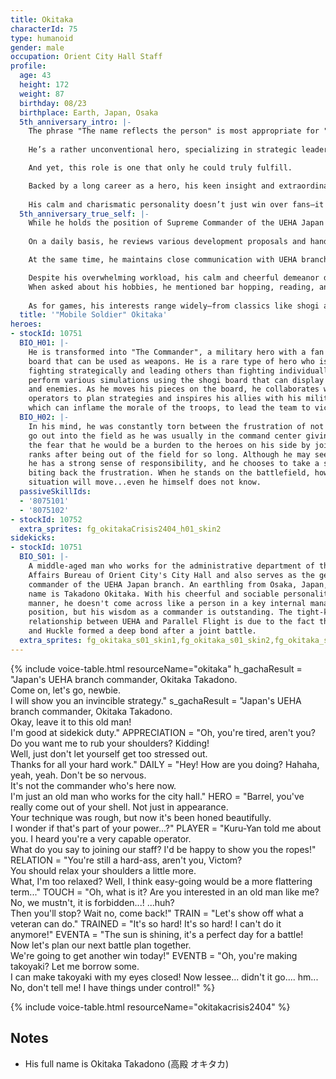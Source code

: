 ```yaml
---
title: Okitaka
characterId: 75
type: humanoid
gender: male
occupation: Orient City Hall Staff
profile:
  age: 43
  height: 172
  weight: 87
  birthday: 08/23
  birthplace: Earth, Japan, Osaka
  5th_anniversary_intro: |-
    The phrase "The name reflects the person" is most appropriate for "The Commander".
    
    He’s a rather unconventional hero, specializing in strategic leadership from the rear lines. While working closely with the team’s operator, he adapts to shifting situations and guides his team to victory through carefully crafted tactics.

    And yet, this role is one that only he could truly fulfill.

    Backed by a long career as a hero, his keen insight and extraordinary intellect give rise to logical, efficient strategies that leave everyone in awe.
    
    His calm and charismatic personality doesn’t just win over fans—it also earns the trust and admiration of his fellow heroes and operators, making him the irreplaceable brain of any mission.
  5th_anniversary_true_self: |-
    While he holds the position of Supreme Commander of the UEHA Japan Branch, he also works in a civilian capacity as a managerial staff member in the General Affairs Division of Orient City Hall—though his exact title remains undisclosed.
    
    On a daily basis, he reviews various development proposals and handles administrative coordination tasks to ensure the smooth operation of city governance. It's a "Plain" role (as remarked by himself), yet is undeniably crucial to the city’s functioning.

    At the same time, he maintains close communication with UEHA branches across Japan, managing personnel assignments and supporting mission planning—a lifestyle that goes far beyond what most people could handle.

    Despite his overwhelming workload, his calm and cheerful demeanor doesn't show how busy he is, which is also one of his charms.
    When asked about his hobbies, he mentioned bar hopping, reading, and gaming.
    
    As for games, his interests range widely—from classics like shogi and chess to trading card games and full-scale strategy simulations. Unsurprisingly, he gravitates toward games that require deep strategic thinking.
  title: '"Mobile Soldier" Okitaka'
heroes:
- stockId: 10751
  BIO_H01: |-
    He is transformed into "The Commander", a military hero with a fan and a shogi
    board that can be used as weapons. He is a rare type of hero who is better at
    fighting strategically and leading others than fighting individually, and can
    perform various simulations using the shogi board that can display both allies
    and enemies. As he moves his pieces on the board, he collaborates with the
    operators to plan strategies and inspires his allies with his military fan,
    which can inflame the morale of the troops, to lead the team to victory
  BIO_H02: |-
    In his mind, he was constantly torn between the frustration of not being able to
    go out into the field as he was usually in the command center giving orders, and
    the fear that he would be a burden to the heroes on his side by joining the
    ranks after being out of the field for so long. Although he may seem frivolous,
    he has a strong sense of responsibility, and he chooses to take a step back,
    biting back the frustration. When he stands on the battlefield, how the battle
    situation will move...even he himself does not know.
  passiveSkillIds:
  - '8075101'
  - '8075102'
- stockId: 10752
  extra_sprites: fg_okitakaCrisis2404_h01_skin2
sidekicks:
- stockId: 10751
  BIO_S01: |-
    A middle-aged man who works for the administrative department of the General
    Affairs Bureau of Orient City's City Hall and also serves as the general
    commander of the UEHA Japan branch. An earthling from Osaka, Japan, his full
    name is Takadono Okitaka. With his cheerful and sociable personality and affable
    manner, he doesn't come across like a person in a key internal management
    position, but his wisdom as a commander is outstanding. The tight-knit working
    relationship between UEHA and Parallel Flight is due to the fact that he, Ryekie
    and Huckle formed a deep bond after a joint battle.
  extra_sprites: fg_okitaka_s01_skin1,fg_okitaka_s01_skin2,fg_okitaka_s01_skin3,fg_okitaka_s01_skin4
---
```


{% include voice-table.html resourceName="okitaka"
h_gachaResult = "Japan's UEHA branch commander, Okitaka Takadono.<br>Come on, let's go, newbie.<br>I will show you an invincible strategy."
s_gachaResult = "Japan's UEHA branch commander, Okitaka Takadono.<br>Okay, leave it to this old man!<br>I'm good at sidekick duty."
APPRECIATION = "Oh, you're tired, aren't you? Do you want me to rub your shoulders? Kidding!<br>Well, just don't let yourself get too stressed out.<br>Thanks for all your hard work."
DAILY = "Hey! How are you doing? Hahaha, yeah, yeah. Don't be so nervous.<br>It's not the commander who's here now.<br>I'm just an old man who works for the city hall."
HERO = "Barrel, you've really come out of your shell. Not just in appearance.<br>Your technique was rough, but now it's been honed beautifully.<br>I wonder if that's part of your power...?"
PLAYER = "Kuru-Yan told me about you. I heard you're a very capable operator.<br>What do you say to joining our staff? I'd be happy to show you the ropes!"
RELATION = "You're still a hard-ass, aren't you, Victom?<br>You should relax your shoulders a little more.<br>What, I'm too relaxed? Well, I think easy-going would be a more flattering term..."
TOUCH = "Oh, what is it? Are you interested in an old man like me?<br>No, we mustn't, it is forbidden...! ...huh?<br>Then you'll stop? Wait no, come back!"
TRAIN = "Let's show off what a veteran can do."
TRAINED = "It's so hard! It's so hard! I can't do it anymore!"
EVENTA = "The sun is shining, it's a perfect day for a battle!<br>Now let's plan our next battle plan together.<br>We're going to get another win today!"
EVENTB = "Oh, you're making takoyaki? Let me borrow some.<br>I can make takoyaki with my eyes closed! Now lessee... didn't it go.... hm...<br>No, don't tell me! I have things under control!"
%}

{% include voice-table.html resourceName="okitakacrisis2404"
%}

## Notes

- His full name is Okitaka Takadono (高殿 オキタカ)
